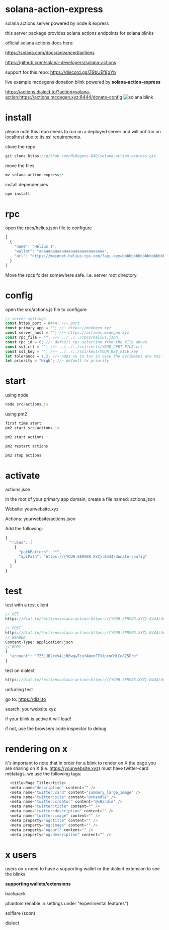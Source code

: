 # solana-action-express
solana actions server powered by node & express

this server package provides solana actions endpoints for solana blinks

official solana actions docs here: 

https://solana.com/docs/advanced/actions

https://github.com/solana-developers/solana-actions

support for this repo: https://discord.gg/Z9bUEf8gYb

live example mcdegens donation blink powered by **solana-action-express**

https://actions.dialect.to/?action=solana-action:https://actions.mcdegen.xyz:8444/donate-config
![solana blink](https://github.com/McDegens-DAO/solana-action-express/blob/main/blink.png)

# install

please note this repo needs to run on a deployed server and will not run on localhost due to its ssl requirements.

clone the repo
```javascript
git clone https://github.com/McDegens-DAO/solana-action-express.git
```
move the files
```javascript
mv solana-action-express/* .
```
install dependencies
```javascript
npm install
```

# rpc
open the rpcs/helius.json file to configure
```javascript
[
  {
    "name": "Helius 1",
    "wallet": "aaaaaaaaaaaaaaaaaaaaaaaaaaaaa",
    "url": "https://mainnet.helius-rpc.com/?api-key=bbbbbbbbbbbbbbbbbbbbbbbbbb"
  }
]
```
Move the rpcs folder somewhere safe. i.e. server root directory.

# config
open the src/actions.js file to configure
```javascript
// server settings
const https_port = 8444; //~ port 
const primary_app = ""; //~ https://mcdegen.xyz
const server_host = ""; //~ https://actions.mcdegen.xyz
const rpc_file = ""; //~ ../../../rpcs/helius.json
const rpc_id = 0; //~ default rpc selection from the file above
const ssl_crt = ""; //~ ../../../ssl/certs/YOUR_CERT_FILE.crt
const ssl_key = ""; //~ ../../../ssl/keys/YOUR_KEY_FILE.key
let tolerance = 1.2; //~ adds cu to txs in case the estimates are too low
let priority = "High"; //~ default tx priority
```

# start
using node
```javascript
node src/actions.js
```
using pm2
```javascript
first time start
pm2 start src/actions.js
```
```javascript
pm2 start actions
```
```javascript
pm2 restart actions
```
```javascript
pm2 stop actions
```

# activate
actions.json

In the root of your primary app domain, create a file named: actions.json

Website: yourwebsite.xyz

Actions: yourwebsite/actions.json

Add the following:

```javascript
{
  "rules": [
    {
      "pathPattern": "*",
      "apiPath": "https://{YOUR.SERVER.XYZ}:8444/donate-config"
    }
  ]
}
```

# test
test with a rest client
```javascript
// GET
https://dial.to/?action=solana-action:https://{YOUR.SERVER.XYZ}:8444/donate-config
```
```javascript
// POST
https://dial.to/?action=solana-action:https://{YOUR.SERVER.XYZ}:8444/donate-build?amount=0.0001
// HEADER
Content-Type: application/json
// BODY
{
  "account": "7Z3LJB2rxV4LiRBwgwTcufAWxnFTVJpcoCMiCo8Z5Ere"
}
```

test on dialect
```javascript
https://dial.to/?action=solana-action:https://{YOUR.SERVER.XYZ}:8444/donate-config
```
unfurling test

go to: https://dial.to

search: yourwebsite.xyz

if your blink is active it will load!

if not, use the browsers code inspector to debug

# rendering on x
it's important to note that in order for a blink to render on X the page you are sharing on X (i.e. https://yourwebsite.xyz) must have twitter-card metatags. we use the following tags:
```javascript
  <title>Page Title</title>
  <meta name="description" content="" />
  <meta name="twitter:card" content="summary_large_image" />
  <meta name="twitter:site" content="@xHandle" />
  <meta name="twitter:creator" content="@xHandle" />
  <meta name="twitter:title" content="" />
  <meta name="twitter:description" content="" />
  <meta name="twitter:image" content="" />
  <meta property="og:title" content="" />
  <meta property="og:image" content="" />
  <meta property="og:url" content="" />
  <meta property="og:description" content="" />
```
# x users
users on x need to have a supporting wallet or the dialect extension to see the blinks.

**supporting wallets/extensions**

backpack

phantom (enable in settings under "experimental features")

solflare (soon)

dialect
